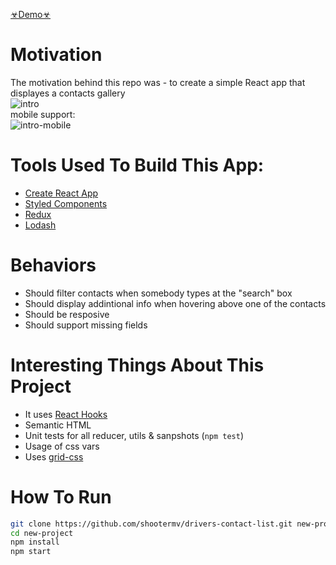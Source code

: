 [☣︎Demo☣︎](http://shootermv.github.io/drivers-contact-list/)  

# Motivation
The motivation behind this repo was - to create a simple React app that displayes a contacts gallery   
![intro](https://raw.githubusercontent.com/shootermv/drivers-contact-list/master/screen.png?raw=true)  
mobile support:  
![intro-mobile](https://raw.githubusercontent.com/shootermv/drivers-contact-list/master/screen-mobile.png?raw=true)  

# Tools Used To Build This App:  
- [Create React App](https://reactjs.org/docs/create-a-new-react-app.html)
- [Styled Components](https://styled-components.com/)
- [Redux](https://redux.js.org/)
- [Lodash](https://lodash.com/)

# Behaviors
* Should filter contacts when somebody types at the "search" box
* Should display addintional info when hovering above one of the contacts
* Should be resposive
* Should support missing fields

# Interesting Things About This Project
* It uses [React Hooks](https://reactjs.org/docs/hooks-intro.html)
* Semantic HTML
* Unit tests for all reducer, utils & sanpshots  (```npm test```)
* Usage of css vars
* Uses [grid-css](https://css-tricks.com/snippets/css/complete-guide-grid/)

# How To Run
 ```bash
git clone https://github.com/shootermv/drivers-contact-list.git new-project
cd new-project
npm install
npm start
```        